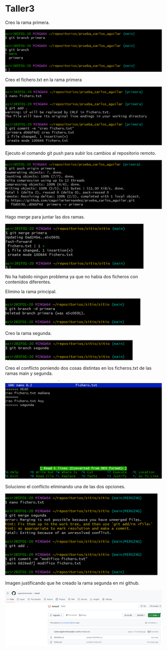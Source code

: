 # Taller3
  
  Creo la rama primera.

![Creando rama primera](/5.png)

  Creo el fichero.txt en la rama primera

![Creo el fichero.txt en la rama primera](unidad1/img/6.png)

  Ejecuto el comando git push para subir los cambios al repositorio remoto.

![Hago push a los cambios](/7.png)

  Hago merge para juntar las dos ramas.

![Junto las dos ramas](/8.png)

  No ha habido ningun problema ya que no habia dos ficheros con contenidos diferentes.

  Elimino la rama principal.
  
![Elimino la rama primera](/9.png)

  Creo la rama segunda.

![Creo la rama segunda](/10.png)

  Creo el conflicto poniendo dos cosas distintas en los ficheros.txt de las ramas main y segunda.

![Conflicto por tener dos ficheros con contenidos diferentes](/11.png)

  Soluciono el conflicto eliminando una de las dos opciones.

![Solucion del conflicto](/12.png)

  Imagen justificando que he creado la rama segunda en mi github.

![Imagen de la creacion de la rama segunda en mi github](/13.png)

